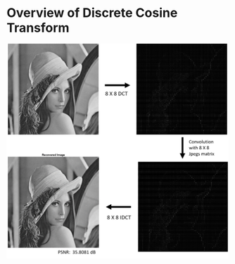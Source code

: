 # Overview of Discrete Cosine Transform
![Alt text](https://github.com/Chen-XueWen/Image-Processing-Algorithm/blob/master/Discrete_Cosine_Transform/DCTProcess.png)
